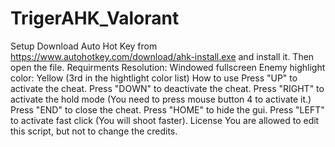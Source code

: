 # TrigerAHK_Valorant

Setup
Download Auto Hot Key from https://www.autohotkey.com/download/ahk-install.exe and install it.
Then open the file.
Requirments
Resolution: Windowed fullscreen
Enemy highlight color: Yellow (3rd in the hightlight color list)
How to use
Press "UP" to activate the cheat.
Press "DOWN" to deactivate the cheat.
Press "RIGHT" to activate the hold mode (You need to press mouse button 4 to activate it.)
Press "END" to close the cheat.
Press "HOME" to hide the gui.
Press "LEFT" to activate fast click (You will shoot faster).
License
You are allowed to edit this script, but not to change the credits.
